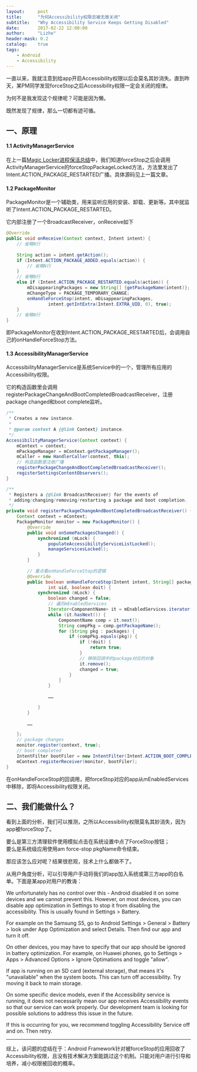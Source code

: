 ```yaml
---
layout:     post
title:      "为何Accessibility权限总被无故关闭"
subtitle:   "Why Accessibility Service Keeps Getting Disabled"
date:       2017-02-22 12:00:00
author:     "Lizhe"
header-mask: 0.2
catalog:    true
tags:
    - Android
    - Accessibility
---
```



一直以来，我就注意到给app开启Accessibility权限以后会莫名其妙消失。直到昨天，某PM同学发现forceStop之后Accessibility权限一定会关闭的规律。

为何不是我发现这个规律呢？可能是因为懒。

既然发现了规律，那么一切都有迹可循。

## 一、原理

#### 1.1 ActivityManagerService
在上一篇[Magic Locker进程保活总结](../../../../2017/02/21/android-locker-alive/index.html)中，我们知道forceStop之后会调用ActivityManagerService的forceStopPackageLocked方法，方法里发出了Intent.ACTION_PACKAGE_RESTARTED广播。具体源码见上一篇文章。

#### 1.2 PackageMonitor
PackageMonitor是一个辅助类，用来监听应用的安装、卸载、更新等。其中就监听了Intent.ACTION_PACKAGE_RESTARTED。

它内部注册了一个BroadcastReceiver，onReceive如下
```java
@Override
public void onReceive(Context context, Intent intent) {
    // 省略N行 
    
    String action = intent.getAction();
    if (Intent.ACTION_PACKAGE_ADDED.equals(action)) {
        // 省略N行
    }
    // 省略N行 
    else if (Intent.ACTION_PACKAGE_RESTARTED.equals(action)) {
        mDisappearingPackages = new String[] {getPackageName(intent)};
        mChangeType = PACKAGE_TEMPORARY_CHANGE;
        onHandleForceStop(intent, mDisappearingPackages,
                intent.getIntExtra(Intent.EXTRA_UID, 0), true);
    }
    // 省略N行 
}
```
即PackageMonitor在收到Intent.ACTION_PACKAGE_RESTARTED后，会调用自己的onHandleForceStop方法。

#### 1.3 AccessibilityManagerService

AccessibilityManagerService是系统Service中的一个，管理所有应用的Accessibility权限。

它的构造函数里会调用registerPackageChangeAndBootCompletedBroadcastReceiver，注册package changed和boot complete监听。

```java
/**
 * Creates a new instance.
 *
 * @param context A {@link Context} instance.
 */
AccessibilityManagerService(Context context) {
    mContext = context;
    mPackageManager = mContext.getPackageManager();
    mCaller = new HandlerCaller(context, this);
    // 构造函数里注册广播
    registerPackageChangeAndBootCompletedBroadcastReceiver();
    registerSettingsContentObservers();
}
```

```java
/**
 * Registers a {@link BroadcastReceiver} for the events of
 * adding/changing/removing/restarting a package and boot completion.
 */
private void registerPackageChangeAndBootCompletedBroadcastReceiver() {
    Context context = mContext;
    PackageMonitor monitor = new PackageMonitor() {
        @Override
        public void onSomePackagesChanged() {
            synchronized (mLock) {
                populateAccessibilityServiceListLocked();
                manageServicesLocked();
            }
        }
        
        // 重点看onHandleForceStop的逻辑
        @Override
        public boolean onHandleForceStop(Intent intent, String[] packages,
                int uid, boolean doit) {
            synchronized (mLock) {
                boolean changed = false;
                // 遍历mEnabledServices
                Iterator<ComponentName> it = mEnabledServices.iterator();
                while (it.hasNext()) {
                    ComponentName comp = it.next();
                    String compPkg = comp.getPackageName();
                    for (String pkg : packages) {
                        if (compPkg.equals(pkg)) {
                            if (!doit) {
                                return true;
                            }
                            // 移除回调中的package对应的对象
                            it.remove();
                            changed = true;
                        }
                    }
                }
                
                ……

            }
        }
        
        ……

    };
    // package changes
    monitor.register(context, true);
    // boot completed
    IntentFilter bootFiler = new IntentFilter(Intent.ACTION_BOOT_COMPLETED);
    mContext.registerReceiver(monitor, bootFiler);
}
```
在onHandleForceStop的回调用，把forceStop对应的app从mEnabledServices中移除，即将Accessibility权限关闭。

## 二、我们能做什么？

看到上面的分析，我们可以推测，之所以Accessibility权限莫名其妙消失，因为app被forceStop了。

要么是第三方清理软件使用模拟点击在系统设置中点了ForceStop按钮；<br>
要么是系统级应用使用am force-stop pkgName命令结束。

那应该怎么应对呢？结果很悲观，技术上什么都做不了。

从用户角度分析，可以引导用户手动将我们的app加入系统或第三方app的白名单。下面是某app对用户的教诲：

We unfortunately has no control over this - Android disabled it on some devices and we cannot prevent this. However, on most devices, you can disable app optimization in Settings to stop it from disabling the accessibility. This is usually found in Settings > Battery.

For example on the Samsung S5, go to Android Settings > General > Battery > look under App Optimization and select Details. Then find our app and turn it off.

On other devices, you may have to specify that our app should be ignored in battery optimization. For example, on Huawei phones, go to Settings > Apps > Advanced Options > Ignore Optimations and toggle "allow".

If app is running on an SD card (external storage), that means it's "unavailable" when the system boots. This can turn off accessibility. Try moving it back to main storage.

On some specific device models, even if the Accessibility service is running, it does not necessarily mean our app receives Accessibility events so that our service can work properly. Our development team is looking for possible solutions to address this issue in the future.

If this is occurring for you, we recommend toggling Accessibility Service off and on. Then retry.

---

综上，该问题的症结在于：Android Framework针对被forceStop的应用回收了Accessibility权限，且没有技术解决方案能跳过这个机制。只能对用户进行引导和培养，减小权限被回收的概率。